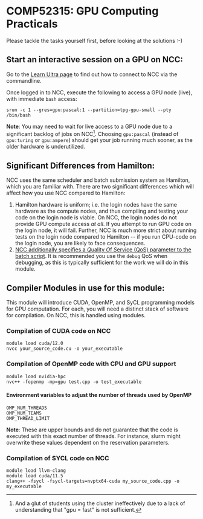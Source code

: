 # COMP52315: GPU Computing Practicals

Please tackle the tasks yourself first, before looking at the solutions :-)

## Start an interactive session on a GPU on NCC:
Go to the [Learn Ultra page](https://blackboard.durham.ac.uk/ultra/courses/_54359_1/outline) to find out how to connect to NCC via the commandline. 

Once logged in to NCC, execute the following to access a GPU node (live), with immediate `bash` access:

`srun -c 1 --gres=gpu:pascal:1 --partition=tpg-gpu-small --pty /bin/bash`

**Note**: You may need to wait for live access to a GPU node due to a significant backlog of jobs on NCC[^1]. Choosing `gpu:pascal` (instead of `gpu:turing` or `gpu:ampere`) should get your job running much sooner, as the older hardware is underutilized.

## Significant Differences from Hamilton:
NCC uses the same scheduler and batch submission system as Hamilton, which you are familiar with. There are two significant differences which will affect how you use NCC compared to Hamilton:
1. Hamilton hardware is uniform; i.e. the login nodes have the same hardware as the compute nodes, and thus compiling and testing your code on the login node is viable. On NCC, the login nodes do not provide GPU compute access _at all_. If you attempt to run GPU code on the login node, it will fail. Further, NCC is much more strict about running tests on the login node compared to Hamilton -- if you run CPU-code on the login node, you are likely to face consequences.
2. [NCC additionally specifies a *Q*uality *O*f *S*ervice (QoS) parameter to the batch script](https://ncc1.clients.dur.ac.uk/#running-jobs). It is recommended you use the `debug` QoS when debugging, as this is typically sufficient for the work we will do in this module.

## Compiler Modules in use for this module:

This module will introduce CUDA, OpenMP, and SyCL programming models for GPU computation. For each, you will need a distinct stack of software for compilation. On NCC, this is handled using modules.

### Compilation of CUDA code on NCC
```
module load cuda/12.0
nvcc your_source_code.cu -o your_executable
```

### Compilation of OpenMP code with CPU and GPU support
```
module load nvidia-hpc
nvc++ -fopenmp -mp=gpu test.cpp -o test_executable
```

#### Environment variables to adjust the number of threads used by OpenMP
```
OMP_NUM_THREADS
OMP_NUM_TEAMS
OMP_THREAD_LIMIT
```

**Note**: These are upper bounds and do not guarantee that the code is executed with this exact number of threads. For instance, slurm might overwrite these values dependent on the reservation parameters.

### Compilation of SYCL code on NCC
```
module load llvm-clang
module load cuda/11.5
clang++ -fsycl -fsycl-targets=nvptx64-cuda my_source_code.cpp -o my_executable
```

[^1]: And a glut of students using the cluster ineffectively due to a lack of understanding that "gpu = fast" is not sufficient.
